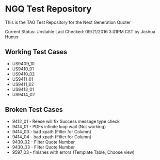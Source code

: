 # NGQ Test Repository
This is the TAO Test Repository for the Next Generation Quoter

Current Status: Unstable
Last Checked: 09/21/2016 3:01PM CST by Joshua Hunter

## Working Test Cases
* US9409_10
* US9410_01
* US9410_02
* US9411_01
* US9411_02
* US9413_01
* US9414_02

## Broken Test Cases
* 9412_01 - Reese will fix Success message type check
* 9414_01 - PDFs infinite loop wait (Not working)
* 9414_03 - bad xpath (Filter for Column)
* 9414_04 - bad xpath (Filter for Column)
* 9430_02 - Filter Quote Number
* 9430_03 - Filter Quote Number
* 9597_03 - finishes with errors (Template Table, Choose view)
